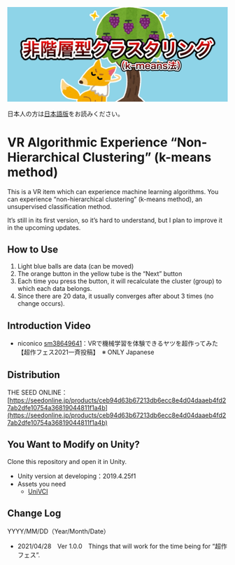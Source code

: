 [![](./Thumbnail/thumbnail3.webp "サムネイル")](./Thumbnail/thumbnail3.webp)

日本人の方は[日本語版](./README.md)をお読みください。

# VR Algorithmic Experience “Non-Hierarchical Clustering” (k-means method)

This is a VR item which can experience machine learning algorithms. You can experience “non-hierarchical clustering” (k-means method), an unsupervised classification method.

It’s still in its first version, so it’s hard to understand, but I plan to improve it in the upcoming updates.


## How to Use

1. Light blue balls are data (can be moved)
1. The orange button in the yellow tube is the “Next” button
1. Each time you press the button, it will recalculate the cluster (group) to which each data belongs.
1. Since there are 20 data, it usually converges after about 3 times (no change occurs).


## Introduction Video

- niconico [sm38649641](https://www.nicovideo.jp/watch/sm38649641)：VRで機械学習を体験できるヤツを超作ってみた 【超作フェス2021一斉投稿】　※ ONLY Japanese


## Distribution

THE SEED ONLINE：[https://seedonline.jp/products/ceb94d63b67213db6ecc8e4d04daaeb4fd27ab2dfe10754a36819044811f1a4b](https://seedonline.jp/products/ceb94d63b67213db6ecc8e4d04daaeb4fd27ab2dfe10754a36819044811f1a4b)


## You Want to Modify on Unity?

Clone this repository and open it in Unity.

- Unity version at developing：2019.4.25f1
- Assets you need
	- [UniVCI](https://github.com/virtual-cast/VCI)


## Change Log

YYYY/MM/DD（Year/Month/Date）

- 2021/04/28　Ver 1.0.0　Things that will work for the time being for “超作フェス”.
